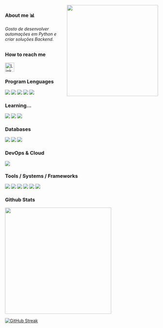 [comment]: # (<img align="right" height="500em" src="https://user-images.githubusercontent.com/100642061/173202394-11f05595-21af-4cfe-95c7-d76fb1ebbd03.gif">)


<img align="right" height="300em" src="https://user-images.githubusercontent.com/115093658/197076137-6f226924-d11a-4883-9124-89301b861073.png">

### About me 📊


<h6>Gosto de desenvolver automações em Python e criar soluções Backend.</h6>

### How to reach me
<div>
   <a href="https://www.linkedin.com/in/fernandonogueirapy/" target="_blank"><img height='30' src='https://img.shields.io/badge/LinkedIn-000?style=for-the-badge&logo=linkedin&logoColor=blue' alt='Linkedin'></a>
 
   
</div>

### Program Lenguages
<div>
   
  <img src="https://img.shields.io/badge/Python-000?style=for-the-badge&logo=python&logoColor=blue"/> 
  <img src="https://img.shields.io/badge/Java-000?style=for-the-badge&logo=openjdk&logoColor=red"/>
  <img src="https://img.shields.io/badge/C-000?style=for-the-badge&logo=c&logoColor=green"/> 
  <img src="https://img.shields.io/badge/Rust-000000?style=for-the-badge&logo=rust&logoColor=orange"/>
  <img src="https://img.shields.io/badge/Node.js-000?style=for-the-badge&logo=node.js&logoColor=green"/>

</div>

### Learning...
<div> 
   
  <img src="https://img.shields.io/badge/JavaScript-000?style=for-the-badge&logo=javascript&logoColor=yellow"/> 
  <img src="https://img.shields.io/badge/HTML-000?style=for-the-badge&logo=html5&logoColor=orange"/>
  <img src="https://img.shields.io/badge/CSS-000?&style=for-the-badge&logo=css3&logoColor=blue"/>
   
</div>

### Databases 
<div>

  <img src="https://img.shields.io/badge/MongoDB-000?style=for-the-badge&logo=mongodb&logoColor=green"/>
  <img src="https://img.shields.io/badge/SQL%20Server-000?style=for-the-badge&logo=microsoft%20sql%20server&logoColor=blue"/>
  <img src="https://img.shields.io/badge/redis-000.svg?&style=for-the-badge&logo=redis&logoColor=red"/>
  
  
  
</div>

### DevOps & Cloud
<div>
   
  <img src="https://img.shields.io/badge/Google_Cloud-000?style=for-the-badge&logo=google-cloud&logoColor=blue"/>
   
</div>

### Tools / Systems / Frameworks
<div>
  
  <img src="https://img.shields.io/badge/Pandas-000?style=for-the-badge&logo=Pandas&logoColor=0b3578"/> 
  <img src="https://img.shields.io/badge/Selenium-000?style=for-the-badge&logo=Selenium&logoColor=76bc2f"/>
  <img src="https://img.shields.io/badge/Git-000.svg?&style=for-the-badge&logo=Git&logoColor=red"/>
  <img src="https://img.shields.io/badge/VS_Code-000?style=for-the-badge&logo=visual%20studio&logoColor=5C2D91"/>
  <img src="https://img.shields.io/badge/Windows-000?style=for-the-badge&logo=windows&logoColor=blue"/>
  <img src="https://img.shields.io/badge/Pop!_OS-000?style=for-the-badge&logo=Pop!_OS&logoColor=blue"/> 
  
</div>

### Github Stats
<div>
   
  <img src="https://github-readme-stats.vercel.app/api/top-langs/?username=FernandoNogueiraPy" width="350"/>
   
</div>

[![GitHub Streak](http://github-readme-streak-stats.herokuapp.com?user=FernandoNogueiraPy&theme=black-ice)](https://git.io/streak-stats)






